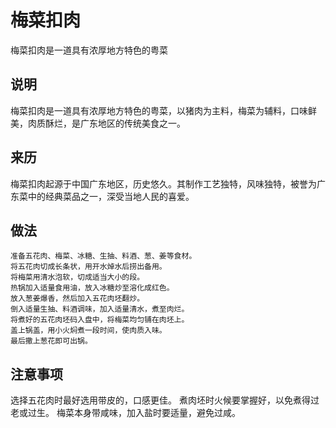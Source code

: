 梅菜扣肉
===

梅菜扣肉是一道具有浓厚地方特色的粤菜

## 说明
梅菜扣肉是一道具有浓厚地方特色的粤菜，以猪肉为主料，梅菜为辅料，口味鲜美，肉质酥烂，是广东地区的传统美食之一。

## 来历
梅菜扣肉起源于中国广东地区，历史悠久。其制作工艺独特，风味独特，被誉为广东菜中的经典菜品之一，深受当地人民的喜爱。

## 做法
```shell
准备五花肉、梅菜、冰糖、生抽、料酒、葱、姜等食材。
将五花肉切成长条状，用开水焯水后捞出备用。
将梅菜用清水泡软，切成适当大小的段。
热锅加入适量食用油，放入冰糖炒至溶化成红色。
放入葱姜爆香，然后加入五花肉坯翻炒。
倒入适量生抽、料酒调味，加入适量清水，煮至肉烂。
将煮好的五花肉坯码入盘中，将梅菜均匀铺在肉坯上。
盖上锅盖，用小火焖煮一段时间，使肉质入味。
最后撒上葱花即可出锅。
```

## 注意事项
选择五花肉时最好选用带皮的，口感更佳。
煮肉坯时火候要掌握好，以免煮得过老或过生。
梅菜本身带咸味，加入盐时要适量，避免过咸。